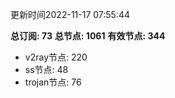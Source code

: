 更新时间2022-11-17 07:55:44

**总订阅: 73**
**总节点: 1061**
**有效节点: 344**
- v2ray节点: 220
- ss节点: 48
- trojan节点: 76
